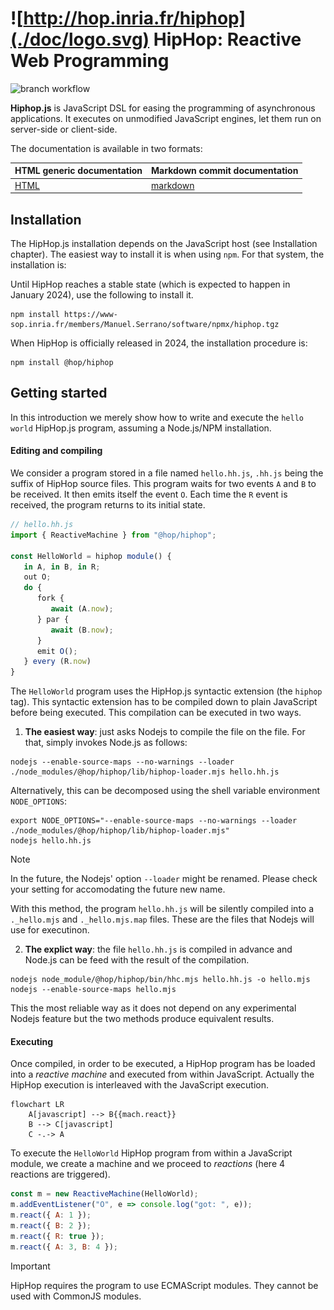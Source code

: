 ![http://hop.inria.fr/hiphop](./doc/logo.svg) HipHop: Reactive Web Programming
===============================================================================

![branch workflow](https://github.com/manuel-serrano/hiphop/actions/workflows/hiphop.yml/badge.svg?branch=1.3.x)

__Hiphop.js__ is JavaScript DSL for easing the programming of asynchronous
applications. It executes on unmodified JavaScript engines, let them run
on server-side or client-side. 

The documentation is available in two formats:

|     HTML generic documentation     | Markdown commit documentation     |
|------------------------------------|-----------------------------------|
| [HTML](http://hop.inria.fr/hiphop) | [markdown](./doc/README.md)       |


Installation
------------

The HipHop.js installation depends on the JavaScript host 
(see Installation chapter). The easiest way to install it is when using 
`npm`. For that system, the installation is:

Until HipHop reaches a stable state (which is expected to happen in January
2024), use the following to install it.

```
npm install https://www-sop.inria.fr/members/Manuel.Serrano/software/npmx/hiphop.tgz
```

When HipHop is officially released in 2024, the installation procedure is:

```
npm install @hop/hiphop
```

Getting started
---------------

In this introduction we merely show how to write and execute the `hello world`
HipHop.js program, assuming a Node.js/NPM installation. 

#### Editing and compiling

We consider a program stored in a file named `hello.hh.js`, `.hh.js`
being the suffix of HipHop source files. This program waits for two
events `A` and `B` to be received. It then emits itself the event
`O`. Each time the `R` event is received, the program returns to its
initial state.

```javascript
// hello.hh.js
import { ReactiveMachine } from "@hop/hiphop";

const HelloWorld = hiphop module() {
   in A, in B, in R;
   out O;
   do {
      fork {
         await (A.now);
      } par {
         await (B.now);
      }
      emit O();
   } every (R.now)
}
```

The `HelloWorld` program uses the HipHop.js syntactic extension
(the `hiphop` tag). This syntactic extension has to be
compiled down to plain JavaScript before being executed. This
compilation can be executed in two ways.

  1. **The easiest way**: just asks Nodejs to compile the file on the file. For 
  that, simply invokes Node.js as follows:
  
```
nodejs --enable-source-maps --no-warnings --loader ./node_modules/@hop/hiphop/lib/hiphop-loader.mjs hello.hh.js
```

Alternatively, this can be decomposed using the shell variable environment
`NODE_OPTIONS`:

```
export NODE_OPTIONS="--enable-source-maps --no-warnings --loader ./node_modules/@hop/hiphop/lib/hiphop-loader.mjs"
nodejs hello.hh.js
```

> [!NOTE]
> In the future, the Nodejs' option `--loader` might be renamed. 
> Please check your setting for accomodating the future new name.
   
   With this method, the program `hello.hh.js` will be silently compiled
   into a `._hello.mjs` and `._hello.mjs.map` files. These are the files
   that Nodejs will use for executinon.
   
   2. **The explict way**: the file `hello.hh.js` is compiled in advance and
   Node.js can be feed with the result of the compilation.
   
```
nodejs node_module/@hop/hiphop/bin/hhc.mjs hello.hh.js -o hello.mjs
nodejs --enable-source-maps hello.mjs
```

   This the most reliable way as it does not depend on any experimental 
   Nodejs feature but the two methods produce equivalent results.


#### Executing

Once compiled, in order to be executed, a HipHop program has be loaded
into a *reactive machine* and executed from within JavaScript. 
Actually the HipHop execution is interleaved with the JavaScript execution. 

```mermaid
flowchart LR
    A[javascript] --> B{{mach.react}}
    B --> C[javascript]
    C -.-> A
```

To execute the `HelloWorld` HipHop program from within a JavaScript module,
we create a machine and we proceed to *reactions* (here 4 reactions are
triggered).

```javascript
const m = new ReactiveMachine(HelloWorld);
m.addEventListener("O", e => console.log("got: ", e));
m.react({ A: 1 });
m.react({ B: 2 });
m.react({ R: true });
m.react({ A: 3, B: 4 });
```

> [!IMPORTANT]
> HipHop requires the program to use ECMAScript modules. They cannot 
> be used with CommonJS modules.
